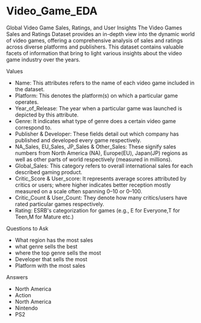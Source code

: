 # Video_Game_EDA
Global Video Game Sales, Ratings, and User Insights
The Video Games Sales and Ratings Dataset provides an in-depth view into the dynamic world of video games, offering a comprehensive analysis of sales and ratings across diverse platforms and publishers. This dataset contains valuable facets of information that bring to light various insights about the video game industry over the years. 

Values
- Name: This attributes refers to the name of each video game included in the dataset.
- Platform: This denotes the platform(s) on which a particular game operates.
- Year_of_Release: The year when a particular game was launched is depicted by this attribute.
- Genre: It indicates what type of genre does a certain video game correspond to.
- Publisher & Developer: These fields detail out which company has published and developed every game respectively.
- NA_Sales, EU_Sales, JP_Sales & Other_Sales: These signify sales numbers from North America (NA), Europe(EU), Japan(JP) regions as well as other parts of world respectively (measured in millions).
- Global_Sales: This category refers to overall international sales for each described gaming product.
- Critic_Score & User_score: It represents average scores attributed by critics or users; where higher indicates better reception mostly measured on a scale often spanning 0–10 or 0–100.
- Critic_Count & User_Count: They denote how many critics/users have rated particular games respectively.
- Rating: ESRB's categorization for games (e.g., E for Everyone,T for Teen,M for Mature etc.)

Questions to Ask
- What region has the most sales 
- what genre sells the best 
- where the top genre sells the most 
- Developer that sells the most 
- Platform with the most sales

Answers
- North America
- Action
- North America
- Nintendo
- PS2
